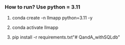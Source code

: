 ### How to run? Use python = 3.11

1. conda create -n llmapp python=3.11 -y

2. conda activate llmapp

3. pip install -r requirements.txt"# QandA_withSQLdb" 
